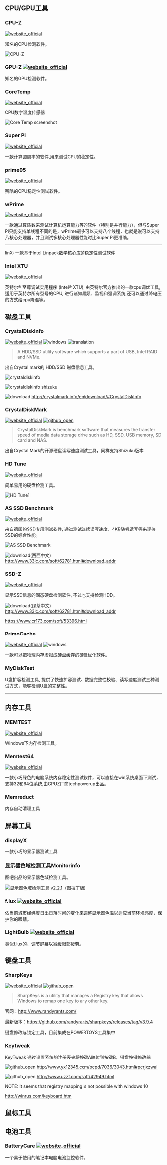 ## CPU/GPU工具

### CPU-Z

[![website_official](https://gitbook07.oss-cn-hangzhou.aliyuncs.com/website_official.svg)](http://www.cpuid.com/softwares/cpu-z.html)

知名的CPU检测软件。

![CPU-Z](../../../.gitbook/assets/z-system-hardware-cpu-3990x.jpg)

### GPU-Z [![website_official](https://gitbook07.oss-cn-hangzhou.aliyuncs.com/website_official.svg)](http://www.techpowerup.com/gpuz/)

知名的GPU检测软件。

### CoreTemp

[![website_official](https://gitbook07.oss-cn-hangzhou.aliyuncs.com/website_official.svg)](https://www.alcpu.com/CoreTemp/)

CPU数字温度传感器

![Core Temp screenshot](https://www.alcpu.com/CoreTemp/main_data/coretemp.png)

### Super Pi

[![website_official](https://gitbook07.oss-cn-hangzhou.aliyuncs.com/website_official.svg)](http://www.superpi.net/About/)

一款计算圆周率的软件,用来测试CPU的稳定性。

### prime95

[![website_official](https://gitbook07.oss-cn-hangzhou.aliyuncs.com/website_official.svg)](https://www.mersenne.org/download/)

残酷的CPU稳定性测试软件。


### wPrime

[![website_official](https://gitbook07.oss-cn-hangzhou.aliyuncs.com/website_official.svg)](https://hwbot.org/benchmark/wprime_-_1024m/)

一款通过算质数来测试计算机运算能力等的软件（特别是并行能力），但与Super Pi只能支持单线程不同的是，wPrime最多可以支持八个线程，也就是说可以支持八核心处理器，并且测试多核心处理器性能时比Super Pi更准确。

---

linX: 一款基于Intel Linpack数学核心库的稳定性测试软件

### Intel XTU

[![website_official](https://gitbook07.oss-cn-hangzhou.aliyuncs.com/website_official.svg)](https://www.intel.cn/content/www/cn/zh/support/products/66427/processors/processor-utilities-and-programs/intel-extreme-tuning-utility-intel-xtu.html)

英特尔® 至尊调试实用程序 (Intel® XTU), 由英特尔官方推出的一款cpu调优工具,适用于英特尔所有型号的CPU, 进行诸如超频、监视和强调系统,还可以通过降电压的方式给cpu降温等。

## 磁盘工具

### CrystalDiskInfo

[![website_official](https://gitbook07.oss-cn-hangzhou.aliyuncs.com/website_official.svg)](http://crystalmark.info/software/CrystalDiskInfo/index-e.html) ![windows](https://gitbook07.oss-cn-hangzhou.aliyuncs.com/windows.svg) ![translation](https://gitbook07.oss-cn-hangzhou.aliyuncs.com/translation.svg) 

> A HDD/SSD utility software which supports a part of USB, Intel RAID and NVMe.

出自Crystal mark的 HDD/SSD 磁盘信息工具。

![crystaldiskinfo](../../.gitbook/assets/z-hardwares-info-disk-crystaldiskinfo.JPG)

![crystaldiskinfo shizuku](../../.gitbook/assets/z-hardwares-info-disk-crystaldiskinfo-shizuku.JPG)

![download](https://gitbook07.oss-cn-hangzhou.aliyuncs.com/download.svg) http://crystalmark.info/en/download/#CrystalDiskInfo

### CrystalDiskMark
[![website_official](https://gitbook07.oss-cn-hangzhou.aliyuncs.com/website_official.svg)](http://crystalmark.info/software/CrystalDiskMark/index-e.html) [![github_open](https://gitbook07.oss-cn-hangzhou.aliyuncs.com/github_open.svg)](https://osdn.net/projects/crystaldiskmark/)

> CrystalDiskMark is benchmark software that measures the transfer speed of media data storage drive such as HD, SSD, USB memory, SD card and NAS.

出自Crystal Mark的开源硬盘读写速度测试工具，同样支持Shizuku版本

### HD Tune
[![website_official](https://gitbook07.oss-cn-hangzhou.aliyuncs.com/website_official.svg)](http://www.hdtune.com/)

简单易用的硬盘检测工具。

![HD Tune1](../../../.gitbook/assets/z-system-hardware-disk-hdtune01.png)

### AS SSD Benchmark
[![website_official](https://gitbook07.oss-cn-hangzhou.aliyuncs.com/website_official.svg)](https://www.alex-is.de/PHP/fusion/downloads.php)

来自德国的SSD专用测试软件, 通过测试连续读写速度、4KB随机读写等来评价SSD的综合性能。

![AS SSD Benchmark](../../.gitbook/assets/z-system-hardware-disk-assdbenchmark.jpg)

![download](https://gitbook07.oss-cn-hangzhou.aliyuncs.com/third_party.svg)(西西中文) http://www.33lc.com/soft/62781.html#download_addr

### SSD-Z
[![website_official](https://gitbook07.oss-cn-hangzhou.aliyuncs.com/website_official.svg)](http://aezay.dk/aezay/ssdz/)

显示SSD信息的固态硬盘检测软件, 不过也支持检测HDD。

![download](https://gitbook07.oss-cn-hangzhou.aliyuncs.com/third_party.svg)(绿茶中文) http://www.33lc.com/soft/62781.html#download_addr

https://www.cr173.com/soft/53396.html

### PrimoCache
[![website_official](https://gitbook07.oss-cn-hangzhou.aliyuncs.com/website_official.svg)](https://www.romexsoftware.com/zh-cn/primo-cache/download.html)  ![windows](https://gitbook07.oss-cn-hangzhou.aliyuncs.com/windows.svg)

一款可以把物理内存虚拟成硬盘缓存的硬盘优化软件。

### MyDiskTest

U盘扩容检测工具, 提供了快速扩容测试、数据完整性校验、读写速度测试三种测试方式，能够检测U盘的完整性。

----

## 内存工具

### MEMTEST

[![website_official](https://gitbook07.oss-cn-hangzhou.aliyuncs.com/website_official.svg)](https://www.memtest86.com/)

Windows下内存检测工具。

### Memtest64

[![website_official](https://gitbook07.oss-cn-hangzhou.aliyuncs.com/website_official.svg)](https://www.memtest86.com/)

一款小巧绿色的电脑系统内存稳定性测试软件，可以直接在win系统桌面下测试，支持32和64位系统,由GPUZ厂商techpowerup出品。

### Memreduct

内存自动清理工具

## 屏幕工具

### displayX 

一款小巧的显示器测试工具

### 显示器色域检测工具Monitorinfo

图吧出品的显示器色域检测工具。

![显示器色域检测工具 v2.2.1（图拉丁版）](https://pic.downk.cc/item/5ee78fa02cb53f50fea112ea.png)

### f.lux [![website_official](https://gitbook07.oss-cn-hangzhou.aliyuncs.com/website_official.svg)](http://stereopsis.com/flux/)

依当前城市经纬度日出日落时间的变化来调整显示器色温以适应当前环境亮度，保护你的眼睛。

### LightBulb [![website_official](https://gitbook07.oss-cn-hangzhou.aliyuncs.com/website_official.svg)](https://github.com/Tyrrrz/LightBulb)

类似f.lux的，调节屏幕以减缓眼部疲劳。

## 键盘工具

### SharpKeys 

[![website_official](https://gitbook07.oss-cn-hangzhou.aliyuncs.com/website_official.svg)](http://www.randyrants.com/category/sharpkeys/) [![github_open](https://gitbook07.oss-cn-hangzhou.aliyuncs.com/github_open.svg)](https://github.com/randyrants/sharpkeys) 

> SharpKeys is a utility that manages a Registry key that allows Windows to remap one key to any other key.

官网：http://www.randyrants.com/

最新版本：https://github.com/randyrants/sharpkeys/releases/tag/v3.9.4

键盘修改与锁定工具，目前集成在POWERTOYS工具集中

### Keytweak

KeyTweak 通过设置系统的注册表来将按键A映射到按键B，键盘按键修改器

![github_open](https://gitbook07.oss-cn-hangzhou.aliyuncs.com/download.svg) http://www.yx12345.com/pcpd/7036/3043.html#pcrjxzwai

![github_open](https://gitbook07.oss-cn-hangzhou.aliyuncs.com/download.svg) http://www.uzzf.com/soft/42949.html

NOTE: It seems that registry mapping is not possible with windows 10

http://winrus.com/keyboard.htm

## 鼠标工具



## 电池工具

### BatteryCare [![website_official](https://gitbook07.oss-cn-hangzhou.aliyuncs.com/website_official.svg)](https://batterycare.net/en/index.html)

一个易于使用的笔记本电脑电池监控软件。
